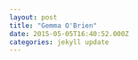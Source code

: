 ```yaml
---
layout: post
title: "Gemma O'Brien"
date: 2015-05-05T16:40:52.000Z
categories: jekyll update
---
```

